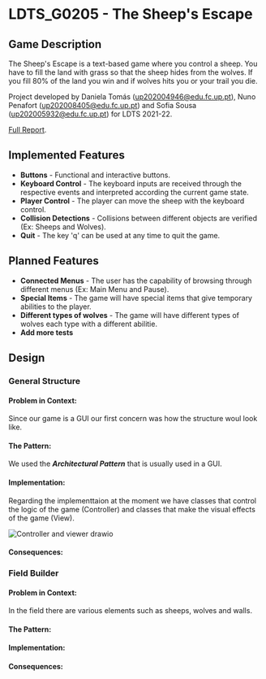 # LDTS_G0205 - The Sheep's Escape

## Game Description

The Sheep's Escape is a text-based game where you control a sheep. You have to fill the land with grass so that the sheep hides from the wolves. If you fill 80% of the land you win and if wolves hits you or your trail you die.

Project developed by  Daniela Tomás (up202004946@edu.fc.up.pt), Nuno Penafort (up202008405@edu.fc.up.pt) and Sofia Sousa (up202005932@edu.fc.up.pt) for LDTS 2021-22.

[Full Report](./docs/README.md).

## Implemented Features

- **Buttons** - Functional and interactive buttons.
- **Keyboard Control** - The keyboard inputs are received through the respective events and interpreted according the current game state.
- **Player Control** - The player can move the sheep with the keyboard control.
- **Collision Detections** - Collisions between different objects are verified (Ex: Sheeps and Wolves).
- **Quit** - The key 'q' can be used at any time to quit the game.

## Planned Features

- **Connected Menus** - The user has the capability of browsing through different menus (Ex: Main Menu and Pause).
- **Special Items** - The game will have special items that give temporary abilities to the player.
- **Different types of wolves** - The game will have different types of wolves each type with a different abilitie.
- **Add more tests**

## Design

### General Structure



#### Problem in Context:
Since our game is a GUI our first concern was how the structure woul look like.

#### The Pattern:
We used the **_Architectural Pattern_** that is usually used in a GUI.

#### Implementation:
Regarding the implementtaion at the moment we have classes that control the logic of the game (Controller) and classes that make the visual effects of the game (View).

![Controller and viewer drawio](https://user-images.githubusercontent.com/93272180/148597981-2d5c6124-0b73-4c30-a347-ea5b1fd58d22.png)

#### Consequences:

### Field Builder
#### Problem in Context:
In the field there are various elements such as sheeps, wolves and walls.

#### The Pattern:

#### Implementation:

#### Consequences:








